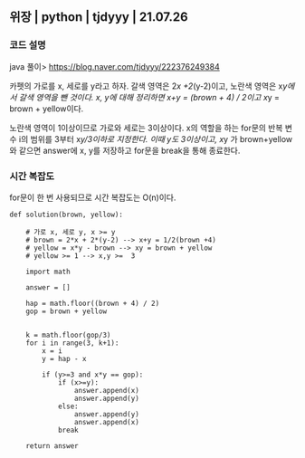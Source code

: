 ## 위장 | python | tjdyyy | 21.07.26

### 코드 설명

java 풀이> https://blog.naver.com/tjdyyy/222376249384

카펫의 가로를 x, 세로를 y라고 하자. 갈색 영역은 2*x +2*(y-2)이고, 노란색 영역은 x*y에서 갈색 영역을 뺀 것이다. 
x, y에 대해 정리하면 x+y = (brown + 4) / 2이고 x*y = brown + yellow이다.

노란색 영역이 1이상이므로 가로와 세로는 3이상이다. x의 역할을 하는 for문의 반복 변수 i의 범위를 3부터 x*y/3이하로 지정한다. 
이때 y도 3이상이고, x*y 가 brown+yellow와 같으면 answer에 x, y를 저장하고 for문을 break을 통해 종료한다.

### 시간 복잡도

for문이 한 번 사용되므로 시간 복잡도는 O(n)이다.

```{.python}
def solution(brown, yellow):
    
    # 가로 x, 세로 y, x >= y
    # brown = 2*x + 2*(y-2) --> x+y = 1/2(brown +4)
    # yellow = x*y - brown --> xy = brown + yellow
    # yellow >= 1 --> x,y >=  3
    
    import math
    
    answer = []
    
    hap = math.floor((brown + 4) / 2)
    gop = brown + yellow
    
    
    k = math.floor(gop/3)
    for i in range(3, k+1):
        x = i
        y = hap - x
        
        if (y>=3 and x*y == gop):
            if (x>=y):
                answer.append(x)
                answer.append(y)
            else:
                answer.append(y)
                answer.append(x)
            break

    return answer
```
